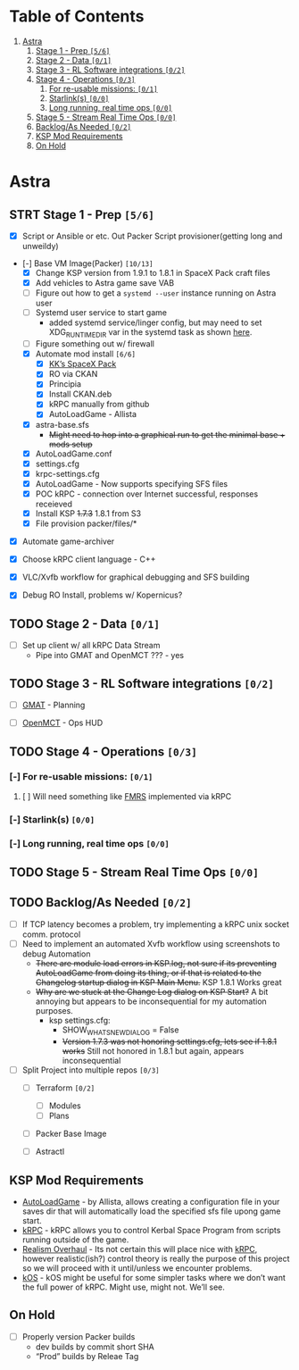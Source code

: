 
# Table of Contents

1.  [Astra](#org0ff58d3)
    1.  [Stage 1 - Prep <code>[5/6]</code>](#orgb5f5da7)
    2.  [Stage 2 - Data <code>[0/1]</code>](#orgaf68c22)
    3.  [Stage 3 - RL Software integrations <code>[0/2]</code>](#orgd295be8)
    4.  [Stage 4 - Operations <code>[0/3]</code>](#org4508616)
        1.  [For re-usable missions: <code>[0/1]</code>](#orga892f31)
        2.  [Starlink(s) <code>[0/0]</code>](#org5893076)
        3.  [Long running, real time ops <code>[0/0]</code>](#org51af636)
    5.  [Stage 5 - Stream Real Time Ops <code>[0/0]</code>](#orgf080965)
    6.  [Backlog/As Needed <code>[0/2]</code>](#org249c71c)
    7.  [KSP Mod Requirements](#orgd207af9)
    8.  [On Hold](#orgdf572ea)



<a id="org0ff58d3"></a>

# Astra


<a id="orgb5f5da7"></a>

## STRT Stage 1 - Prep <code>[5/6]</code>

-   [X] Script or Ansible or etc. Out Packer Script provisioner(getting long and unweildy)
-   [-] Base VM Image(Packer) <code>[10/13]</code>
    -   [X] Change KSP version from 1.9.1 to 1.8.1 in SpaceX Pack craft files
    -   [X] Add vehicles to Astra game save VAB
    -   [ ] Figure out how to get a `systemd --user` instance running on Astra user
    -   [ ] Systemd user service to start game
        -   added systemd service/linger config, but may need to set XDG<sub>RUNTIME</sub><sub>DIR</sub> var in the systemd task as shown [here](https://gist.github.com/carlwgeorge/dbe186ce7562843932ebd03ccccd1a6d).
    -   [ ] Figure something out w/ firewall
    -   [X] Automate mod install <code>[6/6]</code>
        -   [X] [KK&rsquo;s SpaceX Pack](https://forum.kerbalspaceprogram.com/index.php?/topic/193933-110-kks-spacex-pack-july-06-2020/)
        -   [X] RO via CKAN
        -   [X] Principia
        -   [X] Install CKAN.deb
        -   [X] kRPC manually from github
        -   [X] AutoLoadGame - Allista
    -   [X] astra-base.sfs
        -   <del>Might need to hop into a graphical run to get the minimal base + mods setup</del>
    -   [X] AutoLoadGame.conf
    -   [X] settings.cfg
    -   [X] krpc-settings.cfg
    -   [X] AutoLoadGame - Now supports specifying SFS files
    -   [X] POC kRPC - connection over Internet successful, responses receieved
    -   [X] Install KSP <del>1.7.3</del> 1.8.1 from S3
    -   [X] File provision packer/files/\*
-   [X] Automate game-archiver
-   [X] Choose kRPC client language - C++
-   [X] VLC/Xvfb workflow for graphical debugging and SFS building
-   [X] Debug RO Install, problems w/ Kopernicus?


<a id="orgaf68c22"></a>

## TODO Stage 2 - Data <code>[0/1]</code>

-   [ ] Set up client w/ all kRPC Data Stream
    -   Pipe into GMAT and OpenMCT ??? - yes


<a id="orgd295be8"></a>

## TODO Stage 3 - RL Software integrations <code>[0/2]</code>

-   [ ] [GMAT](https://opensource.gsfc.nasa.gov/projects/GMAT/index.php) - Planning
-   [ ] [OpenMCT](https://github.com/nasa/openmct) - Ops HUD


<a id="org4508616"></a>

## TODO Stage 4 - Operations <code>[0/3]</code>


<a id="orga892f31"></a>

### [-] For re-usable missions: <code>[0/1]</code>

1.  [ ] Will need something like [FMRS](https://forum.kerbalspaceprogram.com/index.php?/topic/157214-19x-flight-manager-for-reusable-stages-fmrs-now-with-recoverycontroller-integration/) implemented via kRPC


<a id="org5893076"></a>

### [-] Starlink(s) <code>[0/0]</code>


<a id="org51af636"></a>

### [-] Long running, real time ops <code>[0/0]</code>


<a id="orgf080965"></a>

## TODO Stage 5 - Stream Real Time Ops <code>[0/0]</code>


<a id="org249c71c"></a>

## TODO Backlog/As Needed <code>[0/2]</code>

-   [ ] If TCP latency becomes a problem, try implementing a kRPC unix socket comm. protocol
-   [ ] Need to implement an automated Xvfb workflow using screenshots to debug Automation
    -   <del>There are module load errors in KSP.log, not sure if its preventing AutoLoadGame from doing its thing, or if that is related to the Changelog startup dialog in KSP Main Menu.</del> KSP 1.8.1 Works great
    -   <del>Why are we stuck at the Change Log dialog on KSP Start?</del> A bit annoying but appears to be inconsequential for my automation purposes.
        -   ksp settings.cfg:
            -   SHOW<sub>WHATSNEW</sub><sub>DIALOG</sub> = False
            -   <del>Version 1.7.3 was not honoring settings.cfg, lets see if 1.8.1 works</del> Still not honored in 1.8.1 but again, appears inconsequential
-   [ ] Split Project into multiple repos <code>[0/3]</code>
    -   [ ] Terraform <code>[0/2]</code>
        -   [ ] Modules
        -   [ ] Plans
    -   [ ] Packer Base Image
    -   [ ] Astractl


<a id="orgd207af9"></a>

## KSP Mod Requirements

-   [AutoLoadGame](https://github.com/allista/AutoLoadGame) - by Allista, allows creating a configuration file in your saves dir that will automatically load the specified sfs file upong game start.
-   [kRPC](https://krpc.github.io/krpc/) - kRPC allows you to control Kerbal Space Program from scripts running outside of the game.
-   [Realism Overhaul](https://github.com/KSP-RO/RealismOverhaul/wiki) - Its not certain this will place nice with [kRPC](https://krpc.github.io/krpc/), however realistic(ish?) control theory is really the purpose of this project so we will proceed with it until/unless we encounter problems.
-   [kOS](https://ksp-kos.github.io/KOS/) - kOS might be useful for some simpler tasks where we don&rsquo;t want the full power of kRPC. Might use, might not. We&rsquo;ll see.


<a id="orgdf572ea"></a>

## On Hold

-   [ ] Properly version Packer builds
    -   dev builds by commit short SHA
    -   &ldquo;Prod&rdquo; builds by Releae Tag

